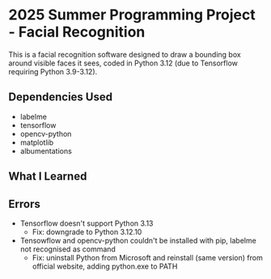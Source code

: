 # 2025 Summer Programming Project - Facial Recognition

This is a facial recognition software designed to draw a bounding box around visible faces it sees, coded in Python 3.12 (due to Tensorflow requiring Python 3.9-3.12).

## Dependencies Used

 - labelme
 - tensorflow
 - opencv-python
 - matplotlib
 - albumentations

## What I Learned

## Errors

 - Tensorflow doesn't support Python 3.13
   - Fix: downgrade to Python 3.12.10
 - Tensowflow and opencv-python couldn't be installed with pip, labelme not recognised as command
   - Fix: uninstall Python from Microsoft and reinstall (same version) from official website, adding python.exe to PATH
